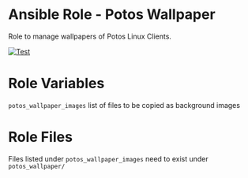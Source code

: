 # Ansible Role - Potos Wallpaper

Role to manage wallpapers of Potos Linux Clients.

[![Test](https://github.com/projectpotos/ansible-role-potos_wallpaper/actions/workflows/test.yml/badge.svg)](https://github.com/projectpotos/ansible-role-potos_wallpaper/actions/workflows/test.yml)

# Role Variables

`potos_wallpaper_images` list of files to be copied as background images

# Role Files

Files listed under `potos_wallpaper_images` need to exist under `potos_wallpaper/`
